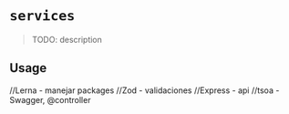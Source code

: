 # `services`

> TODO: description

## Usage



//Lerna - manejar packages
//Zod - validaciones
//Express - api
//tsoa - Swagger, @controller 

